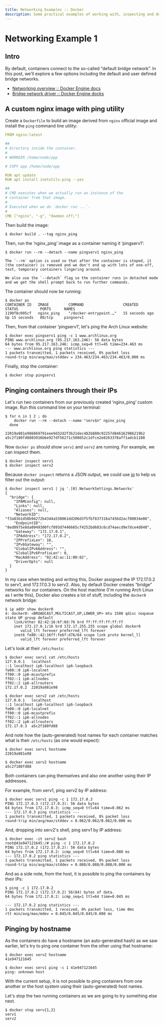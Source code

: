```yaml
---
title: Networking Examples :: Docker
description: Some practical examples of working with, inspecting and debugging Docker networking
---
```


# Networking Example 1

## Intro

By default, containers connect to the so-called “default bridge network”.
In this post, we'll explore a few options including the default and user defined bridge networks.

- [Networking overview :: Docker Engine docs](https://docs.docker.com/network/)
- [Bridge network driver :: Docker Engine docks](https://docs.docker.com/network/drivers/bridge/)

## A custom nginx image with ping utility

Create a `Dockerfile` to build an image derived from `nginx` official image and install the `ping` command line utility:

```yaml
FROM nginx:latest

##
# Directory inside the container.
#
# WORKDIR /home/node/app

# COPY app /home/node/app

RUN apt update
RUN apt install inetutils-ping --yes

##
# CMD executes when we actually run an instance of the
# container from that image.
#
# Executed when we do `docker run ...`.
#
CMD ["nginx", "-g", "daemon off;"]
```

Then build the image:

```text
$ docker build . --tag nginx_ping
```

Then, run the ‘nginx_ping’ image as a container naming it ‘pingserv1’:

```text
$ docker run --rm --detach --name pingserv1 nginx_ping
```

```{tip}
The `--rm` option is used so that after the container is stoped, it (the container) is removed and we don't end up with lots of one-off, test, temporary containers lingering around.

We also use the `--detach` flag so the container runs in detached mode and we get the shell prompt back to run further commands.
```

The container should now be running:

```
$ docker ps
CONTAINER ID   IMAGE         COMMAND                  CREATED          STATUS          PORTS      NAMES
1190f8c095cf   nginx_ping    "/docker-entrypoint.…"   15 seconds ago   Up 15 seconds   80/tcp     pingserv1
```

Then, from that container ‘pingserv1’, let's ping the Arch Linux website:

```text
$ docker exec pingserv1 ping -c 1 www.archlinux.org
PING www.archlinux.org (95.217.163.246): 56 data bytes
64 bytes from 95.217.163.246: icmp_seq=0 ttl=45 time=234.463 ms
--- www.archlinux.org ping statistics ---
1 packets transmitted, 1 packets received, 0% packet loss
round-trip min/avg/max/stddev = 234.463/234.463/234.463/0.000 ms
```

Finally, stop the container:

```text
$ docker stop pingserv1
```

## Pinging containers through their IPs

Let's run two containers from our previously created ‘nginx_ping’ custom image.
Run this command line on your terminal:

```text
$ for n in 1 2 ; do
    docker run --rm --detach --name "serv$n" nginx_ping
  done

22019a981e986869791eee9d32d2f3b21dec482b880c92257d846162986219b2
a5c2f180fd8803916bbe927df56271c508652c1dfce2e8263378aff1adcb1180
```

Now `docker ps` should show `serv1` and `serv2` are running.
For example, we can inspect them.

```text
$ docker inspect serv1
$ docker inspect serv2
```

Because `docker inspect` returns a JSON output, we could use [jq](https://github.com/jqlang/jq) to help us filter out the output:

```text
$ docker inspect serv1 | jq '.[0].NetworkSettings.Networks'
{
  "bridge": {
    "IPAMConfig": null,
    "Links": null,
    "Aliases": null,
    "NetworkID": "f3a83b1d58b94272b4344a530061dd206d3f5fbf837316a7456d2acf80034e06",
    "EndpointID": "8ed0975e8da0949300fcf093d7446665cf4252bd683c6cd74aecd9e7dce4d840",
    "Gateway": "172.17.0.1",
    "IPAddress": "172.17.0.2",
    "IPPrefixLen": 16,
    "IPv6Gateway": "",
    "GlobalIPv6Address": "",
    "GlobalIPv6PrefixLen": 0,
    "MacAddress": "02:42:ac:11:00:02",
    "DriverOpts": null
  }
}
```

In my case when testing and writing this, Docker assigned the IP 172.17.0.2 to serv1, and 172.17.0.3 to serv2.
Also, by default Docker creates “bridge” networks for our containers.
On the host machine (I'm running Arch Linux as I write this), Docker also creates a lot of stuff, including the `docker0` network bridge:

```text
$ ip addr show docker0
4: docker0: <BROADCAST,MULTICAST,UP,LOWER_UP> mtu 1500 qdisc noqueue state UP group default 
    link/ether 02:42:16:6f:0d:76 brd ff:ff:ff:ff:ff:ff
    inet 172.17.0.1/16 brd 172.17.255.255 scope global docker0
       valid_lft forever preferred_lft forever
    inet6 fe80::42:16ff:fe6f:d76/64 scope link proto kernel_ll 
       valid_lft forever preferred_lft forever
```

Let's look at their `/etc/hosts`:

```text
$ docker exec serv1 cat /etc/hosts
127.0.0.1	localhost
::1	localhost ip6-localhost ip6-loopback
fe00::0	ip6-localnet
ff00::0	ip6-mcastprefix
ff02::1	ip6-allnodes
ff02::2	ip6-allrouters
172.17.0.2	22019a981e98

$ docker exec serv2 cat /etc/hosts
127.0.0.1	localhost
::1	localhost ip6-localhost ip6-loopback
fe00::0	ip6-localnet
ff00::0	ip6-mcastprefix
ff02::1	ip6-allnodes
ff02::2	ip6-allrouters
172.17.0.3	a5c2f180fd88
```

And note how the (auto-generated) host names for each container matches what is their `/etc/hosts` (as one would expect):

```text
$ docker exec serv1 hostname
22019a981e98

$ docker exec serv2 hostname
a5c2f180fd88
```

Both containers can ping themselves and also one another using their IP addresses.

For example, from serv1, ping serv2 by IP address:

```text
$ docker exec serv1 ping -c 1 172.17.0.3
PING 172.17.0.3 (172.17.0.3): 56 data bytes
64 bytes from 172.17.0.3: icmp_seq=0 ttl=64 time=0.062 ms
--- 172.17.0.3 ping statistics ---
1 packets transmitted, 1 packets received, 0% packet loss
round-trip min/avg/max/stddev = 0.062/0.062/0.062/0.000 ms
```

And, dropping into serv2's shell, ping serv1 by IP address:

```text
$ docker exec -it serv2 bash
root@41e947121645:/# ping -c 1 172.17.0.2
PING 172.17.0.2 (172.17.0.2): 56 data bytes
64 bytes from 172.17.0.2: icmp_seq=0 ttl=64 time=0.088 ms
--- 172.17.0.2 ping statistics ---
1 packets transmitted, 1 packets received, 0% packet loss
round-trip min/avg/max/stddev = 0.088/0.088/0.088/0.000 ms
```

And as a side note, from the host, it is possible to ping the containers by their IPs:

```text
$ ping -c 1 172.17.0.2
PING 172.17.0.2 (172.17.0.2) 56(84) bytes of data.
64 bytes from 172.17.0.2: icmp_seq=1 ttl=64 time=0.045 ms

--- 172.17.0.2 ping statistics ---
1 packets transmitted, 1 received, 0% packet loss, time 0ms
rtt min/avg/max/mdev = 0.045/0.045/0.045/0.000 ms
```

## Pinging by hostname

As the containers do have a hostname (an auto-generated hash) as we saw earlier, let's try to ping one container from the other using that hostname:

```text
$ docker exec serv2 hostname
41e947121645

$ docker exec serv1 ping -c 1 41e947121645
ping: unknown host
```

With the current setup, it is not possible to ping containers from one another or the host system using their (auto-generated) host names.

Let's stop the two running containers as we are going to try something else next.

```text
$ docker stop serv{1,2}
serv1
serv2
```

